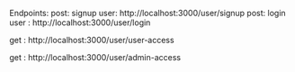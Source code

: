 Endpoints:
post: signup user: http://localhost:3000/user/signup
post: login user : http://localhost:3000/user/login

<!-- to test user access -->

get : http://localhost:3000/user/user-access

<!-- to test admin access -->
<!-- To test admin access, please update a user's role as admin from database  -->

get : http://localhost:3000/user/admin-access
